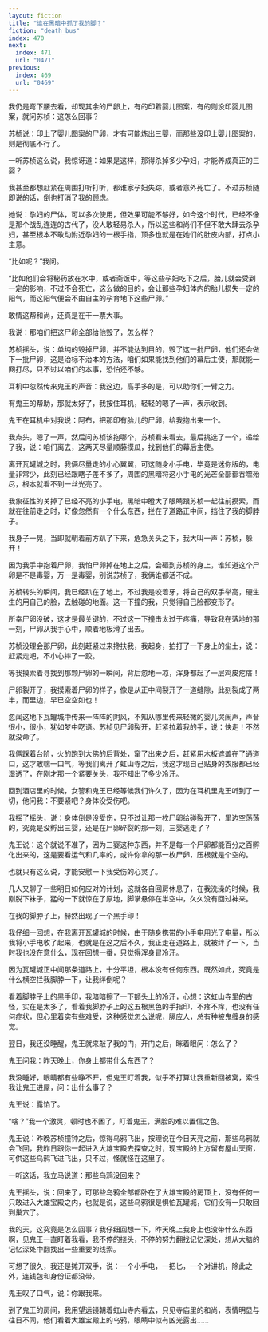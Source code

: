 ```yaml
---
layout: fiction
title: "谁在黑暗中抓了我的脚？"
fiction: "death_bus"
index: 470
next:
  index: 471
  url: "0471"
previous:
  index: 469
  url: "0469"
---
```

我仍是弯下腰去看，却现其余的尸卵上，有的印着婴儿图案，有的则没印婴儿图案，就问苏桢：这怎么回事？

苏桢说：印上了婴儿图案的尸卵，才有可能炼出三婴，而那些没印上婴儿图案的，则是彻底不行了。

一听苏桢这么说，我惊讶道：如果是这样，那得杀掉多少孕妇，才能养成真正的三婴？

我甚至都想赶紧在周围打听打听，都谁家孕妇失踪，或者意外死亡了。不过苏桢随即说的话，倒也打消了我的顾虑。

她说：孕妇的尸体，可以多次使用，但效果可能不够好，如今这个时代，已经不像是那个战乱连连的古代了，没人敢轻易杀人，所以这些和尚们不但不敢大肆去杀孕妇，甚至根本不敢动附近孕妇的一根手指，顶多也就是在她们的肚皮内部，打点小主意。

“比如呢？”我问。

“比如他们会将秘药放在水中，或者斋饭中，等这些孕妇吃下之后，胎儿就会受到一定的影响，不过不会死亡，这么做的目的，会让那些孕妇体内的胎儿损失一定的阳气，而这阳气便会不由自主的孕育地下这些尸卵。”

敢情这帮和尚，还真是在干一票大事。

我说：那咱们把这尸卵全部给他毁了，怎么样？

苏桢摇头，说：单纯的毁掉尸卵，并不能达到目的，毁了这一批尸卵，他们还会做下一批尸卵，这是治标不治本的方法，咱们如果能找到他们的幕后主使，那就能一网打尽，只不过以咱们的本事，恐怕还不够。

耳机中忽然传来鬼王的声音：我这边，高手多的是，可以助你们一臂之力。

有鬼王的帮助，那就太好了，我按住耳机，轻轻的嗯了一声，表示收到。

鬼王在耳机中对我说：阿布，把那印有胎儿的尸卵，给我抱出来一个。

我点头，嗯了一声，然后问苏桢该抱哪个，苏桢看来看去，最后挑选了一个，递给了我，说：咱们离去，这两天尽量顺藤摸瓜，找到他们的幕后主使。

离开瓦罐城之时，我俩尽量走的小心翼翼，可这随身小手电，毕竟是迷你版的，电量非常少，此刻已经跟瞎子差不多了，周围的黑暗将这小手电的光芒全部都吞噬殆尽，根本就看不到一丝光亮了。

我象征性的关掉了已经不亮的小手电，黑暗中瞪大了眼睛跟苏桢一起往前摸索，而就在往前走之时，好像忽然有一个什么东西，拦在了道路正中间，挡住了我的脚脖子。

我身子一晃，当即就朝着前方趴了下来，危急关头之下，我大叫一声：苏桢，躲开！

因为我手中抱着尸卵，我怕尸卵掉在地上之后，会砸到苏桢的身上，谁知道这个尸卵是不是毒婴，万一是毒婴，别说苏桢了，我俩谁都活不成。

苏桢转头的瞬间，我已经趴在了地上，不过我是咬着牙，将自己的双手举高，硬生生的用自己的脸，去触碰的地面。这一下撞的我，只觉得自己脸都变形了。

所幸尸卵没破，这才是最关键的，不过这一下撞击太过于疼痛，导致我在落地的那一刻，尸卵从我手心中，顺着地板滑了出去。

苏桢没理会那尸卵，此刻赶紧过来搀扶我，我起身，拍打了一下身上的尘土，说：赶紧走吧，不小心摔了一跤。

等我摸索着寻找到那颗尸卵的一瞬间，背后忽地一凉，浑身都起了一层鸡皮疙瘩！

尸卵裂开了，我摸索着尸卵的样子，像是从正中间裂开了一道缝隙，此刻裂成了两半，而里边，早已空空如也！

忽闻这地下瓦罐城中传来一阵阵的阴风，不知从哪里传来轻微的婴儿哭闹声，声音很小，很小，犹如梦中呓语。苏桢见尸卵裂开，赶紧拉着我的手，说：快走！不然就没命了。

我俩踩着台阶，火的跑到大佛的后背处，窜了出来之后，赶紧用木板遮盖在了通道口，这才敢喘一口气，等我们离开了虹山寺之后，我这才现自己贴身的衣服都已经湿透了，在刚才那一个紧要关头，我不知出了多少冷汗。

回到酒店里的时候，女警和鬼王已经等候我们许久了，因为在耳机里鬼王听到了一切，他问我：不要紧吧？身体没受伤吧。

我摇了摇头，说：身体倒是没受伤，只不过让那一枚尸卵给碰裂开了，里边空荡荡的，究竟是没孵出三婴，还是在尸卵碎裂的那一刻，三婴逃走了？

鬼王说：这个就说不准了，因为三婴这种东西，并不是每一个尸卵都能百分之百孵化出来的，这是要看运气和几率的，或许你拿的那一枚尸卵，压根就是个空的。

也就只有这么说，才能安慰一下我受伤的心灵了。

几人又聊了一些明日如何应对的计划，这就各自回房休息了，在我洗澡的时候，我刚脱下袜子，猛的一下就惊在了原地，脚掌悬停在半空中，久久没有回过神来。

在我的脚脖子上，赫然出现了一个黑手印！

我仔细一回想，在我离开瓦罐城的时候，由于随身携带的小手电用光了电量，所以我将小手电收了起来，也就是在这之后不久，我正走在道路上，就被绊了一下，当时我也没在意什么，现在回想一番，只觉得浑身冒冷汗。

因为瓦罐城正中间那条道路上，十分平坦，根本没有任何东西。既然如此，究竟是什么横空拦我脚脖一下，让我绊倒呢？

看着脚脖子上的黑手印，我暗暗擦了一下额头上的冷汗，心想：这虹山寺里的古怪，实在是太多了，看着我脚脖子上的这五根黑色的手指印，不疼不痒，也没有任何症状，但心里着实有些难受，这种感觉怎么说呢，膈应人，总有种被鬼缠身的感觉。

翌日，我还没睡醒，鬼王就来敲了我的门，开门之后，眯着眼问：怎么了？

鬼王问我：昨天晚上，你身上都带什么东西了？

我没睡好，眼睛都有些睁不开，但鬼王盯着我，似乎不打算让我重新回被窝，索性我让鬼王进屋，问：出什么事了？

鬼王说：露馅了。

“啥？”我一个激灵，顿时也不困了，盯着鬼王，满脸的难以置信之色。

鬼王说：昨晚苏桢撞钟之后，惊得乌鸦飞出，按理说在今日天亮之前，那些乌鸦就会飞回，我昨日跟你一起进入大雄宝殿去探查之时，现宝殿的上方留有屋山天窗，可供这些乌鸦飞进飞出，只不过，怪就怪在这里了。

一听这话，我立马说道：那些乌鸦没回来？

鬼王摇头，说：回来了，可那些乌鸦全部都卧在了大雄宝殿的房顶上，没有任何一只敢进入大雄宝殿之内，也就是说，这些乌鸦很是惧怕瓦罐城，它们没有一只敢回到巢穴了。

我的天，这究竟是怎么回事？我仔细回想一下，昨天晚上我身上也没带什么东西啊，见鬼王一直盯着我看，我不停的挠头，不停的努力翻找记忆深处，想从大脑的记忆深处中翻找出一些重要的线索。

可想了很久，我还是摊开双手，说：一个小手电，一把匕，一个对讲机，除此之外，连钱包和身份证都没带。

鬼王叹了口气，说：你跟我来。

到了鬼王的房间，我用望远镜朝着虹山寺内看去，只见寺庙里的和尚，表情明显与往日不同，他们看着大雄宝殿上的乌鸦，眼睛中似有凶光露出……